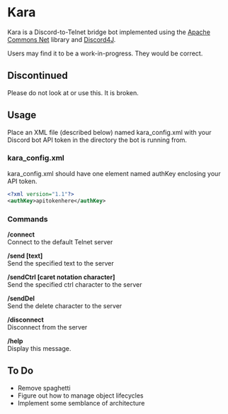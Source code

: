 # Kara

Kara is a Discord-to-Telnet bridge bot implemented using the [Apache Commons Net](https://commons.apache.org/proper/commons-net/) library and [Discord4J](https://github.com/Discord4J/Discord4J).

Users may find it to be a work-in-progress. They would be correct.

## Discontinued

Please do not look at or use this. It is broken.

## Usage

Place an XML file (described below) named kara_config.xml with your Discord bot API token in the directory the bot is running from.

### kara_config.xml
kara_config.xml should have one element named authKey enclosing your API token.

```xml
<?xml version="1.1"?>
<authKey>apitokenhere</authKey>
```

### Commands

**/connect**  
Connect to the default Telnet server

**/send [text]**  
Send the specified text to the server

**/sendCtrl [caret notation character]**  
Send the specified ctrl character to the server

**/sendDel**  
Send the delete character to the server

**/disconnect**  
Disconnect from the server

**/help**  
Display this message.

## To Do

* Remove spaghetti
* Figure out how to manage object lifecycles
* Implement some semblance of architecture
